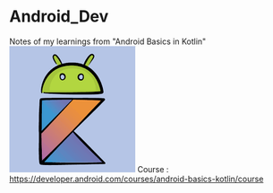# Android_Dev
Notes of my learnings from "Android Basics in Kotlin"
<img src="android_img.png">
Course : https://developer.android.com/courses/android-basics-kotlin/course
